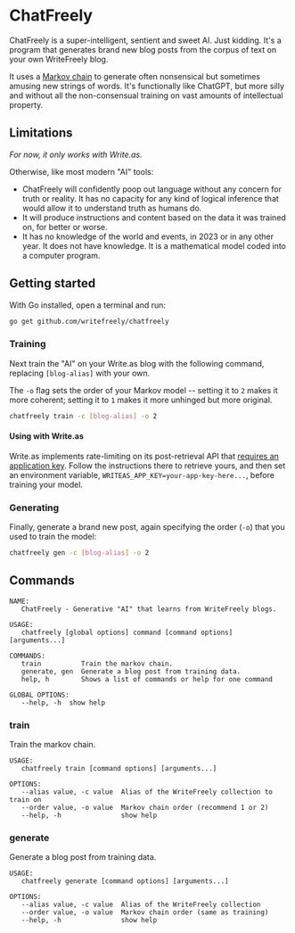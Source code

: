 # ChatFreely

ChatFreely is a super-intelligent, sentient and sweet AI. Just kidding. It's a program that generates brand new blog posts from the corpus of text on your own WriteFreely blog.

It uses a [Markov chain](https://en.wikipedia.org/wiki/Markov_chain) to generate often nonsensical but sometimes amusing new strings of words. It's functionally like ChatGPT, but more silly and without all the non-consensual training on vast amounts of intellectual property.

## Limitations

_For now, it only works with Write.as._

Otherwise, like most modern "AI" tools:

* ChatFreely will confidently poop out language without any concern for truth or reality. It has no capacity for any kind of logical inference that would allow it to understand truth as humans do.
* It will produce instructions and content based on the data it was trained on, for better or worse.
* It has no knowledge of the world and events, in 2023 or in any other year. It does not have knowledge. It is a mathematical model coded into a computer program.

## Getting started

With Go installed, open a terminal and run:

```bash
go get github.com/writefreely/chatfreely
```

### Training

Next train the "AI" on your Write.as blog with the following command, replacing `[blog-alias]` with your own.

The `-o` flag sets the order of your Markov model -- setting it to `2` makes it more coherent; setting it to `1` makes it more unhinged but more original.

```bash
chatfreely train -c [blog-alias] -o 2
```

#### Using with Write.as

Write.as implements rate-limiting on its post-retrieval API that [requires an application key](https://write.as/me/applications). Follow the instructions there to retrieve yours, and then set an environment variable, `WRITEAS_APP_KEY=your-app-key-here...`, before training your model. 

### Generating

Finally, generate a brand new post, again specifying the order (`-o`) that you used to train the model:

```bash
chatfreely gen -c [blog-alias] -o 2
```

## Commands

```
NAME:
   ChatFreely - Generative "AI" that learns from WriteFreely blogs.

USAGE:
   chatfreely [global options] command [command options] [arguments...]

COMMANDS:
   train          Train the markov chain.
   generate, gen  Generate a blog post from training data.
   help, h        Shows a list of commands or help for one command

GLOBAL OPTIONS:
   --help, -h  show help
```

### train

Train the markov chain.

```
USAGE:
   chatfreely train [command options] [arguments...]

OPTIONS:
   --alias value, -c value  Alias of the WriteFreely collection to train on
   --order value, -o value  Markov chain order (recommend 1 or 2)
   --help, -h               show help
```

### generate

Generate a blog post from training data.

```
USAGE:
   chatfreely generate [command options] [arguments...]

OPTIONS:
   --alias value, -c value  Alias of the WriteFreely collection
   --order value, -o value  Markov chain order (same as training)
   --help, -h               show help
```